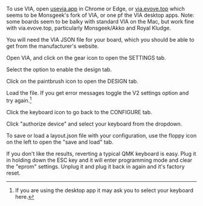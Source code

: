 To use VIA, open [usevia.app](https://usevia.app/) in Chrome or Edge, or [via.evove.top](https://via.evove.top) which seems to be Monsgeek's fork of VIA, or one pf the VIA desktop apps. Note: some boards seem to be balky with standard VIA on the Mac, but work fine with via.evove.top, particularly Monsgeek/Akko and Royal Kludge.

You will need the VIA JSON file for your board, which you should be able to get from the manufacturer's website.

Open VIA, and click on the gear icon to open the SETTINGS tab.

Select the option to enable the design tab.

Click on the paintbrush icon to open the DESIGN tab.

Load the file. If you get error messages toggle the V2 settings option and try again.[^2]

Click the keyboard icon to go back to the CONFIGURE tab.

Click "authorize device" and select your keyboard from the dropdown.

To save or load a layout.json file with your configuration, use the floppy icon on the left to open the "save and load" tab.

If you don't like the results, reverting a typical QMK keyboard is easy. Plug it in holding down the ESC key and it will enter programming mode and clear the "eprom" settings. Unplug it and plug it back in again and it's factory reset.

[^2]: If you are using the desktop app it may ask you to select your keyboard here.
